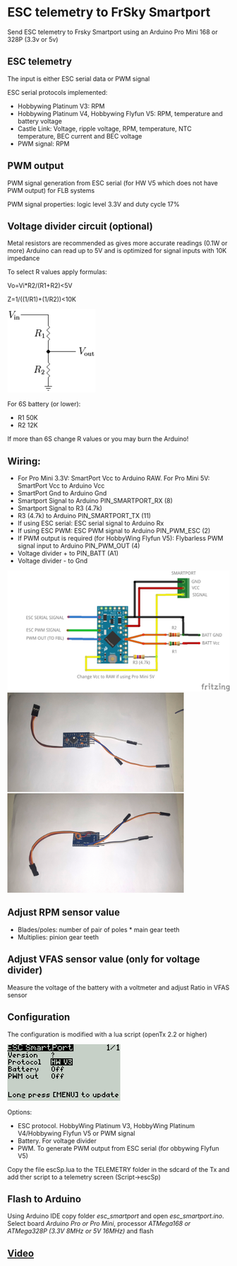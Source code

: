 # ESC telemetry to FrSky Smartport

Send ESC telemetry to Frsky Smartport using an Arduino Pro Mini 168 or 328P (3.3v or 5v)

## ESC telemetry

The input is either ESC serial data or PWM signal

ESC serial protocols implemented:

- Hobbywing Platinum V3: RPM
- Hobbywing Platinum V4, Hobbywing Flyfun V5: RPM, temperature and battery voltage
- Castle Link: Voltage, ripple voltage, RPM, temperature, NTC temperature, BEC current and BEC voltage
- PWM signal: RPM

## PWM output

PWM signal generation from ESC serial (for HW V5 which does not have PWM output) for FLB systems

PWM signal properties: logic level 3.3V and duty cycle 17%

## Voltage divider circuit (optional)

Metal resistors are recommended as gives more accurate readings (0.1W or more)
Arduino can read up to 5V and is optimized for signal inputs with 10K impedance

To select R values apply formulas:

Vo=Vi*R2/(R1+R2)<5V

Z=1/((1/R1)+(1/R2))<10K

<img src="./images/Resistive_divider.png" width="200">

For 6S battery (or lower):

 - R1 50K
 - R2 12K

If more than 6S change R values or you may burn the Arduino!

## Wiring:

 - For Pro Mini 3.3V: SmartPort Vcc to Arduino RAW. For Pro Mini 5V: SmartPort Vcc to Arduino Vcc
 - SmartPort Gnd to Arduino Gnd
 - Smartport Signal to Arduino PIN_SMARTPORT_RX (8)
 - Smartport Signal to R3 (4.7k)
 - R3 (4.7k) to Arduino PIN_SMARTPORT_TX (11)
 - If using ESC serial: ESC serial signal to Arduino Rx
 - If using ESC PWM: ESC PWM signal to Arduino PIN_PWM_ESC (2)
 - If PWM output is required (for HobbyWing Flyfun V5): Flybarless PWM signal input to Arduino PIN_PWM_OUT (4)
 - Voltage divider + to PIN_BATT (A1)
 - Voltage divider - to Gnd

<img src="./images/esc_smartport6.png" width="600">
<img src="./images/top.jpg" width="400">
<img src="./images/bottom.jpg" width="400">


## Adjust RPM sensor value

- Blades/poles: number of pair of poles * main gear teeth  
- Multiplies: pinion gear teeth

## Adjust VFAS sensor value (only for voltage divider)

Measure the voltage of the battery with a voltmeter and adjust Ratio in VFAS sensor

## Configuration

The configuration is modified with a lua script (openTx 2.2 or higher)

<img src="./images/escSp2.png">

Options:

- ESC protocol. HobbyWing Platinum V3, HobbyWing Platinum V4/Hobbywing Flyfun V5 or PWM signal
- Battery. For voltage divider
- PWM. To generate PWM output from ESC serial  (for obbywing Flyfun V5)

Copy the file escSp.lua to the TELEMETRY folder in the sdcard of the Tx and add ther script to a telemetry screen (Script->escSp)

## Flash to Arduino

Using Arduino IDE copy folder *esc_smartport* and open *esc_smartport.ino*. Select board *Arduino Pro or Pro Mini*, processor *ATMega168 or ATMega328P (3.3V 8MHz or 5V 16MHz)* and flash

## [Video](https://youtu.be/Mby2rlmAMlU)
